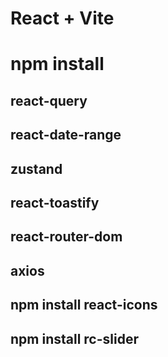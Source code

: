 # React + Vite

# npm install

## react-query

## react-date-range

## zustand

## react-toastify

## react-router-dom

## axios

## npm install react-icons

## npm install rc-slider
